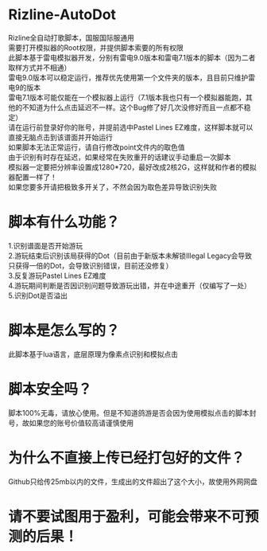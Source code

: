 # Rizline-AutoDot
Rizline全自动打歌脚本，国服国际服通用<br>
需要打开模拟器的Root权限，并提供脚本索要的所有权限<br>
此脚本基于雷电模拟器开发，分别有雷电9.0版本和雷电7.1版本的脚本（因为二者取样方式并不相通）<br>
雷电9.0版本可以稳定运行，推荐优先使用第一个文件夹的版本，且目前只维护雷电9的版本<br>
雷电7.1版本可能仅能在一个模拟器上运行（7.1版本我也只有一个模拟器能跑，其他的不知道为什么点击延迟不一样。这个Bug修了好几次没修好而且一点都不稳定）<br>
请在运行前登录好你的账号，并提前选中Pastel Lines EZ难度，这样脚本就可以直接无脑点击到该谱面并开始运行<br>
如果脚本无法正常运行，请自行修改point文件内的取色值<br>
由于识别有时存在延迟，如果经常在失败重开的话建议手动重启一次脚本<br>
模拟器一定要把分辨率设置成1280*720，最好改成2核2G，这样就和作者的模拟器配置一样了！<br>
如果您要多开请把极致多开关了，不然会因为取色差异导致识别失败

# 脚本有什么功能？
1.识别谱面是否开始游玩<br>
2.游玩结束后识别该局获得的Dot（目前由于新版本未解锁Illegal Legacy会导致只获得一倍的Dot，会导致识别错误，目前还没修复）<br>
3.反复游玩Pastel Lines EZ难度<br>
4.游玩期间判断是否因识别问题导致游玩出错，并在中途重开（仅编写了一处）<br>
5.识别Dot是否溢出<br>

# 脚本是怎么写的？
此脚本基于lua语言，底层原理为像素点识别和模拟点击

# 脚本安全吗？
脚本100%无毒，请放心使用。但是不知道鸽游是否会因为使用模拟点击的脚本封号，故如果您的账号价值较高请谨慎使用

# 为什么不直接上传已经打包好的文件？
Github只给传25mb以内的文件，生成出的文件超出了这个大小，故使用外网网盘

# 请不要试图用于盈利，可能会带来不可预测的后果！
